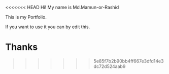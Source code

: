 <<<<<<< HEAD
Hi! My name is Md.Mamun-or-Rashid

This is my Portfolio.

If you want to use it you can by edit this.

Thanks
=======

>>>>>>> 5e85f7b2b90bb4ff667e3dfd14e3dc72d524aab9

